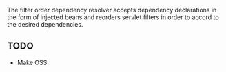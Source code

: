 The filter order dependency resolver accepts dependency declarations in
the form of injected beans and reorders servlet filters in order to
accord to the desired dependencies.

TODO
----
- Make OSS.
